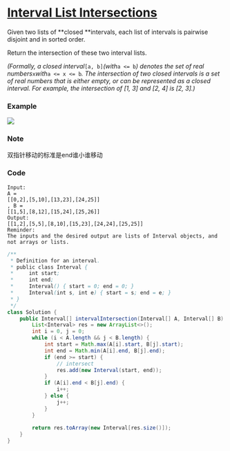 # [Interval List Intersections](https://leetcode.com/problems/interval-list-intersections/description/)

Given two lists of **closed **intervals, each list of intervals is pairwise disjoint and in sorted order.

Return the intersection of these two interval lists.

_\(Formally, a closed interval_`[a, b]`_\(with_`a <= b`_\) denotes the set of real numbers_`x`_with_`a <= x <= b`_.  The intersection of two closed intervals is a set of real numbers that is either empty, or can be represented as a closed interval.  For example, the intersection of \[1, 3\] and \[2, 4\] is \[2, 3\].\)_

### **Example**

![](https://assets.leetcode.com/uploads/2019/01/30/interval1.png)

### Note

双指针移动的标准是end谁小谁移动

### Code

```
Input: 
A = 
[[0,2],[5,10],[13,23],[24,25]]
, B = 
[[1,5],[8,12],[15,24],[25,26]]
Output: 
[[1,2],[5,5],[8,10],[15,23],[24,24],[25,25]]
Reminder: 
The inputs and the desired output are lists of Interval objects, and not arrays or lists.
```

```java
/**
 * Definition for an interval.
 * public class Interval {
 *     int start;
 *     int end;
 *     Interval() { start = 0; end = 0; }
 *     Interval(int s, int e) { start = s; end = e; }
 * }
 */
class Solution {
    public Interval[] intervalIntersection(Interval[] A, Interval[] B) {
        List<Interval> res = new ArrayList<>();
        int i = 0, j = 0;
        while (i < A.length && j < B.length) {
            int start = Math.max(A[i].start, B[j].start);
            int end = Math.min(A[i].end, B[j].end);
            if (end >= start) {
                // intersect
                res.add(new Interval(start, end));
            }
            if (A[i].end < B[j].end) {
                i++;
            } else {
                j++;
            }
        }
        
        return res.toArray(new Interval[res.size()]);
    }
}
```



